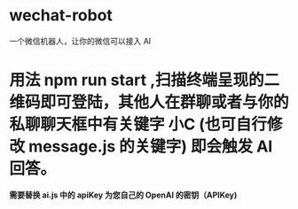 # wechat-robot

一个微信机器人，让你的微信可以接入 AI 

# 用法 npm run start ,扫描终端呈现的二维码即可登陆，其他人在群聊或者与你的私聊聊天框中有关键字 小C (也可自行修改 message.js 的关键字) 即会触发 AI 回答。

**需要替换 ai.js 中的 apiKey 为您自己的 OpenAI 的密钥（APIKey)**


